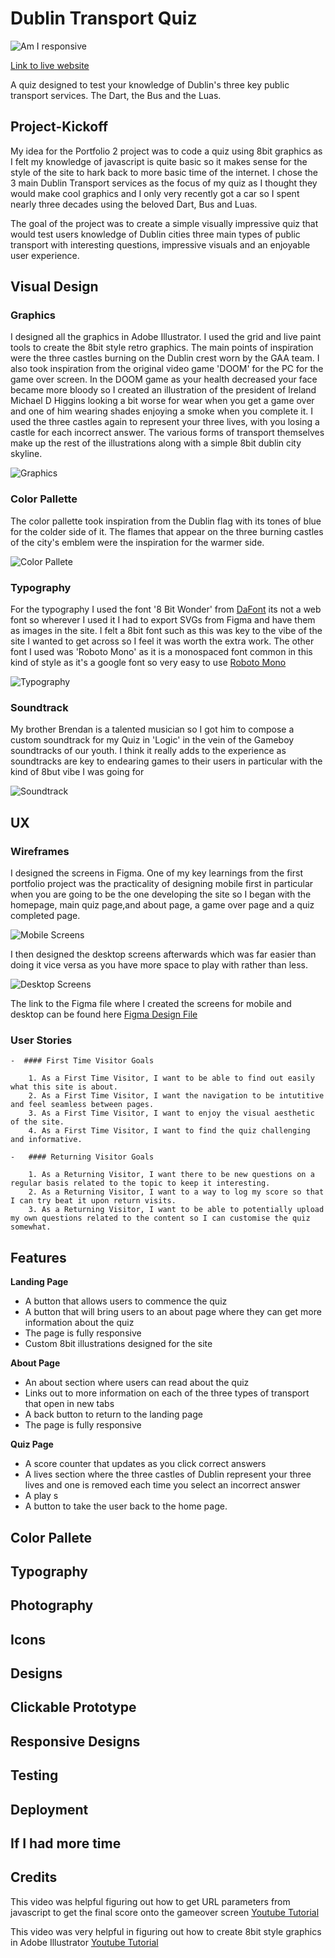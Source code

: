 # Dublin Transport Quiz

![Am I responsive](/assets/images/am_i_responsive.png)

[Link to live website](https://www.figma.com/file/JGjOtJ32DX9stmCM0YSNvB/Untitled?node-id=27%3A601497)

A quiz designed to test your knowledge of Dublin's three key public transport services. The Dart, the Bus and the Luas.

## Project-Kickoff 

My idea for the Portfolio 2 project was to code a quiz using 8bit graphics as I felt my knowledge of javascript is quite basic so it makes sense for the style of the site to hark back to more basic time of the internet. I chose the 3 main Dublin Transport services as the focus of my quiz as I thought they would make cool graphics and I only very recently got a car so I spent nearly three decades using the beloved Dart, Bus and Luas. 

The goal of the project was to create a simple visually impressive quiz that would test users knowledge of Dublin cities three main types of public transport with interesting questions, impressive visuals and an enjoyable user experience.



## Visual Design

### Graphics

I designed all the graphics in Adobe Illustrator. I used the grid and live paint tools to create the 8bit style retro graphics. The main points of inspiration were the three castles burning on the Dublin crest worn by the GAA team. I also took inspiration from the original video game 'DOOM' for the PC for the game over screen. In the DOOM game as your health decreased your face became more bloody so I created an illustration of the president of Ireland Michael D Higgins looking a bit worse for wear when you get a game over and one of him wearing shades enjoying a smoke when you complete it. I used the three castles again to represent your three lives, with you losing a castle for each incorrect answer. 
The various forms of transport themselves make up the rest of the illustrations along with a simple 8bit dublin city skyline. 

![Graphics](/assets/images/graphics.png)

### Color Pallette

The color pallette took inspiration from the Dublin flag with its tones of blue for the colder side of it. The flames that appear on the three burning castles of the city's emblem were the inspiration for the warmer side. 

![Color Pallete](/assets/images/colour_pallete.png)

### Typography

For the typography I used the font '8 Bit Wonder' from [DaFont](https://www.dafont.com/8bit-wonder.font) its not a web font so wherever I used it I had to export SVGs from Figma and have them as images in the site. I felt a 8bit font such as this was key to the vibe of the site I wanted to get across so I feel it was worth the extra work.
The other font I used was 'Roboto Mono' as it is a monospaced font common in this kind of style as it's a google font so very easy to use [Roboto Mono](https://fonts.google.com/specimen/Roboto+Mono)

![Typography](/assets/images/typography.png)

### Soundtrack

My brother Brendan is a talented musician so I got him to compose a custom soundtrack for my Quiz in 'Logic' in the vein of the Gameboy soundtracks of our youth. I think it really adds to the experience as soundtracks are key to endearing games to their users in particular with the kind of 8but vibe I was going for

![Soundtrack](/assets/images/soundtrack.jpeg)


## UX

### Wireframes

I designed the screens in Figma. One of my key learnings from the first portfolio project was the practicality of designing mobile first in particular when you are going to be the one developing the site so I began with the homepage, main quiz page,and about page, a game over page and a quiz completed page. 

![Mobile Screens](/assets/images/mobile_screens.png)

I then designed the desktop screens afterwards which was far easier than doing it vice versa as you have more space to play with rather than less. 

![Desktop Screens](/assets/images/desktop_screens.png)

The link to the Figma file where I created the screens for mobile and desktop can be found here [Figma Design File](https://www.figma.com/file/JGjOtJ32DX9stmCM0YSNvB/Untitled?node-id=27%3A601497)

### User Stories

    -  #### First Time Visitor Goals

        1. As a First Time Visitor, I want to be able to find out easily what this site is about.
        2. As a First Time Visitor, I want the navigation to be intutitive and feel seamless between pages.
        3. As a First Time Visitor, I want to enjoy the visual aesthetic of the site.
        4. As a First Time Visitor, I want to find the quiz challenging and informative.

    -   #### Returning Visitor Goals

        1. As a Returning Visitor, I want there to be new questions on a regular basis related to the topic to keep it interesting.
        2. As a Returning Visitor, I want to a way to log my score so that I can try beat it upon return visits.
        3. As a Returning Visitor, I want to be able to potentially upload my own questions related to the content so I can customise the quiz somewhat.


## Features

**Landing Page**
* A button that allows users to commence the quiz
* A button that will bring users to an about page where they can get more information about the quiz
* The page is fully responsive
* Custom 8bit illustrations designed for the site


**About Page**
* An about section where users can read about the quiz
* Links out to more information on each of the three types of transport that open in new tabs
* A back button to return to the landing page
* The page is fully responsive

**Quiz Page**
* A score counter that updates as you click correct answers
* A lives section where the three castles of Dublin represent your three lives and one is removed each time you select an incorrect answer
* A play s
* A button to take the user back to the home page.


## Color Pallete 

## Typography

## Photography


## Icons


## Designs


## Clickable Prototype


## Responsive Designs


## Testing

## Deployment

## If I had more time

## Credits

This video was helpful figuring out how to get URL parameters from javascript to get the final score onto the gameover screen [Youtube Tutorial](https://www.youtube.com/watch?v=j3-LV3XxhVg&ab_channel=ProcureEminence)

This video was very helpful in figuring out how to create 8bit style graphics in Adobe Illustrator [Youtube Tutorial](https://www.youtube.com/watch?v=krTF_DLe96c&ab_channel=MakeItPOP)










